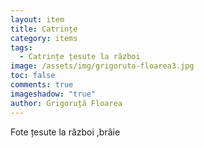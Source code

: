 ```yaml
---
layout: item
title: Catrințe
category: items
tags:
  - Catrințe țesute la război
image: /assets/img/grigoruta-floarea3.jpg
toc: false
comments: true
imageshadow: "true"
author: Grigoruță Floarea
---
```

Fote  țesute  la război ,brâie
